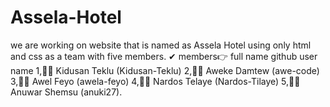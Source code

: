 # Assela-Hotel
we are working on website that is named as Assela Hotel  using only html and css as a team with five members.
 ✔ members👉       full name        github user name
              1,👨‍💼 Kidusan Teklu     (Kidusan-Teklu)
              2,👨‍💼 Aweke Damtew      (awe-code)
              3,👨‍💼 Awel Feyo         (awela-feyo)
              4,👩‍💼 Nardos Telaye     (Nardos-Tilaye)
              5,👨‍💼 Anuwar Shemsu     (anuki27).
